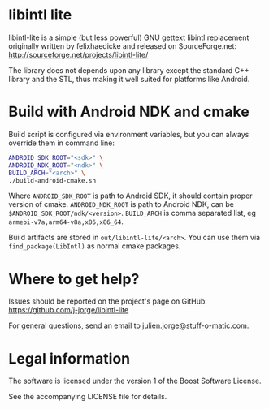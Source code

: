 libintl lite
============

libintl-lite is a simple (but less powerful) GNU gettext libintl replacement originally written by felixhaedicke and released on SourceForge.net: http://sourceforge.net/projects/libintl-lite/

The library does not depends upon any library except the standard C++ library and the STL, thus making it well suited for platforms like Android.

Build with Android NDK and cmake
===============

Build script is configured via environment variables, but you can always override them in command line:

```bash
ANDROID_SDK_ROOT="<sdk>" \
ANDROID_NDK_ROOT="<ndk>" \
BUILD_ARCH="<arch>" \
./build-android-cmake.sh
```

Where `ANDROID_SDK_ROOT` is path to Android SDK, it should contain proper version of cmake. `ANDROID_NDK_ROOT` is path to Android NDK, can be `$ANDROID_SDK_ROOT/ndk/<version>`. `BUILD_ARCH` is comma separated list, eg `armebi-v7a,arm64-v8a,x86,x86_64`.

Build artifacts are stored in `out/libintl-lite/<arch>`. You can use them via `find_package(LibIntl)` as normal cmake packages.

Where to get help?
===============

Issues should be reported on the project's page on GitHub: https://github.com/j-jorge/libintl-lite

For general questions, send an email to julien.jorge@stuff-o-matic.com.

Legal information
==============

The software is licensed under the version 1 of the Boost Software License.

See the accompanying LICENSE file for details.
